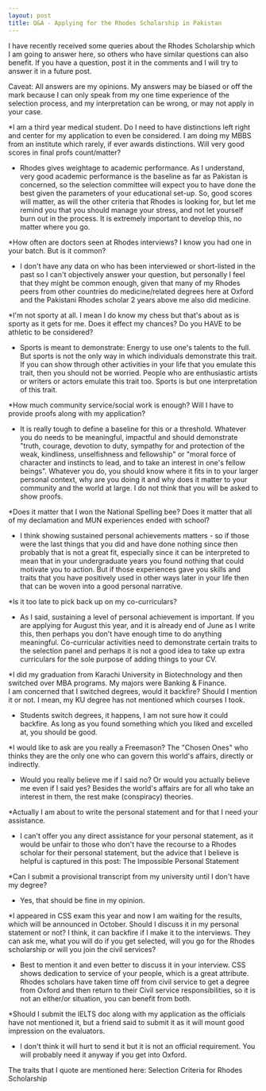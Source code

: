 ```yaml
---
layout: post
title: Q&A - Applying for the Rhodes Scholarship in Pakistan
---
```

I have recently received some queries about the Rhodes Scholarship which I am going to answer here, so others who have similar questions can also benefit. If you have a question, post it in the comments and I will try to answer it in a future post.  

Caveat: All answers are my opinions. My answers may be biased or off the mark because I can only speak from my one time experience of the selection process, and my interpretation can be wrong, or may not apply in your case.

*I am a third year medical student. Do I need to have distinctions left right and center for my application to even be considered. I am doing my MBBS from an institute which rarely, if ever awards distinctions. Will very good scores in final profs count/matter? 

- Rhodes gives weightage to academic performance. As I understand, very good academic performance is the baseline as far as Pakistan is concerned, so the selection committee will expect you to have done the best given the parameters of your educational set-up. So, good scores will matter, as will the other criteria that Rhodes is looking for, but let me remind you that you should manage your stress, and not let yourself burn out in the process. It is extremely important to develop this, no matter where you go.
 
*How often are doctors seen at Rhodes interviews? I know you had one in your batch. But is it common? 

- I don't have any data on who has been interviewed or short-listed in the past so I can't objectively answer your question, but personally I feel that they might be common enough, given that many of my Rhodes peers from other countries do medicine/related degrees here at Oxford and the Pakistani Rhodes scholar 2 years above me also did medicine.

*I'm not sporty at all. I mean I do know my chess but that's about as is sporty as it gets for me. Does it effect my chances? Do you HAVE to be athletic to be considered?

- Sports is meant to demonstrate: Energy to use one's talents to the full. But sports is not the only way in which individuals demonstrate this trait. If you can show through other activities in your life that you emulate this trait, then you should not be worried. People who are enthusiastic artists or writers or actors emulate this trait too. Sports is but one interpretation of this trait. 
 
*How much community service/social work is enough? Will I have to provide proofs along with my application? 

- It is really tough to define a baseline for this or a threshold. Whatever you do needs to be meaningful, impactful and should demonstrate "truth, courage, devotion to duty, sympathy for and protection of the weak, kindliness, unselfishness and fellowship" or "moral force of character and instincts to lead, and to take an interest in one's fellow beings". Whatever you do, you should know where it fits in to your larger personal context, why are you doing it and why does it matter to your community and the world at large. I do not think that you will be asked to show proofs.
 
*Does it matter that I won the National Spelling bee? Does it matter that all of my declamation and MUN experiences ended with school? 

- I think showing sustained personal achievements matters - so if those were the last things that you did and have done nothing since then probably that is not a great fit, especially since it can be interpreted to mean that in your undergraduate years you found nothing that could motivate you to action. But if those experiences gave you skills and traits that you have positively used in other ways later in your life then that can be woven into a good personal narrative.
 
*Is it too late to pick back up on my co-curriculars? 

-  As I said, sustaining a level of personal achievement is important. If you are applying for August this year, and it is already end of June as I write this, then perhaps you don't have enough time to do anything meaningful. Co-curricular activities need to demonstrate certain traits to the selection panel and perhaps it is not a good idea to take up extra curriculars for the sole purpose of adding things to your CV.

*I did my graduation from Karachi University in Biotechnology and then switched over MBA programs. My majors were Banking & Finance.  
I am concerned that I switched degrees, would it backfire? Should I mention it or not. I mean, my KU degree has not mentioned which courses I took. 

- Students switch degrees, it happens, I am not sure how it could backfire. As long as you found something which you liked and excelled at, you should be good. 

*I would like to ask are you really a Freemason? The "Chosen Ones" who thinks they are the only one who can govern this world's affairs, directly or indirectly.

- Would you really believe me if I said no? Or would you actually believe me even if I said yes? Besides the world's affairs are for all who take an interest in them, the rest make (conspiracy) theories. 

*Actually I am about to write the personal statement and for that I need your assistance. 

- I can't offer you any direct assistance for your personal statement, as it would be unfair to those who don't have the recourse to a Rhodes scholar for their personal statement, but the advice that I believe is helpful is captured in this post: The Impossible Personal Statement 
 
*Can I submit a provisional transcript from my university until I don't have my degree? 

- Yes, that should be fine in my opinion.  

*I appeared in CSS exam this year and now I am waiting for the results, which will be announced in October. Should I discuss it in my personal statement or not? I think, it can backfire if I make it to the interviews. They can ask me, what you will do if you get selected, will you go for the Rhodes scholarship or will you join the civil services? 

- Best to mention it and even better to discuss it in your interview. CSS shows dedication to service of your people, which is a great attribute. Rhodes scholars have taken time off from civil service to get a degree from Oxford and then return to their Civil service responsibilities, so it is not an either/or situation, you can benefit from both.  

*Should I submit the IELTS doc along with my application as the officials have not mentioned it, but a friend said to submit it as it will mount good impression on the evaluators.

- I don't think it will hurt to send it but it is not an official requirement. You will probably need it anyway if you get into Oxford. 

The traits that I quote are mentioned here: Selection Criteria for Rhodes Scholarship
